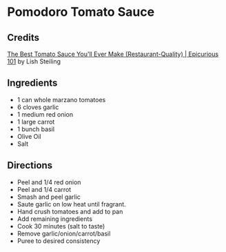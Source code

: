 # Pomodoro Tomato Sauce

## Credits

[The Best Tomato Sauce You'll Ever Make (Restaurant-Quality) | Epicurious 101](https://www.youtube.com/watch?v=mQvQaDuqIvM) 
by Lish Steiling

## Ingredients

- 1 can whole marzano tomatoes
- 6 cloves garlic
- 1 medium red onion
- 1 large carrot
- 1 bunch basil
- Olive Oil
- Salt

## Directions

- Peel and 1/4 red onion
- Peel and 1/4 carrot
- Smash and peel garlic
- Saute garlic on low heat until fragrant. 
- Hand crush tomatoes and add to pan
- Add remaining ingredients
- Cook 30 minutes (salt to taste)
- Remove garlic/onion/carrot/basil
- Puree to desired consistency


